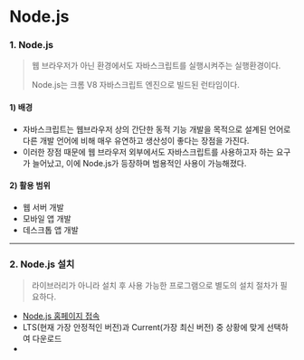 # Node.js

### 1. Node.js

> 웹 브라우저가 아닌 환경에서도 자바스크립트를 실행시켜주는 실행환경이다.
>
> Node.js는 크롬 V8 자바스크립트 엔진으로 빌드된 런타임이다.

#### 1) 배경&#x20;

* 자바스크립트는 웹브라우저 상의 간단한 동적 기능 개발을 목적으로 설계된 언어로 다른 개발 언어에 비해 매우 유연하고 생산성이 좋다는 장점을 가진다.
* 이러한 장점 때문에 웹 브라우저 외부에서도 자바스크립트를 사용하고자 하는 요구가 늘어났고, 이에 Node.js가 등장하며 범용적인 사용이 가능해졌다.

#### 2) 활용 범위

* 웹 서버 개발
* 모바일 앱 개발
* 데스크톱 앱 개발

***

### 2. Node.js 설치

> 라이브러리가 아니라 설치 후 사용 가능한 프로그램으로 별도의 설치 절차가 필요하다.

* [Node.js 홈페이지 접속](https://nodejs.org/en)
* LTS(현재 가장 안정적인 버전)과 Current(가장 최신 버전) 중 상황에 맞게 선택하여 다운로드
*
